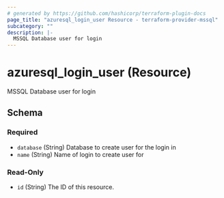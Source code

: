 ```yaml
---
# generated by https://github.com/hashicorp/terraform-plugin-docs
page_title: "azuresql_login_user Resource - terraform-provider-mssql"
subcategory: ""
description: |-
  MSSQL Database user for login
---
```


# azuresql_login_user (Resource)

MSSQL Database user for login



<!-- schema generated by tfplugindocs -->
## Schema

### Required

- `database` (String) Database to create user for the login in
- `name` (String) Name of login to create user for

### Read-Only

- `id` (String) The ID of this resource.


